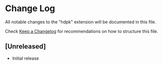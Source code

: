 # Change Log
All notable changes to the "hdpk" extension will be documented in this file.

Check [Keep a Changelog](http://keepachangelog.com/) for recommendations on how to structure this file.

## [Unreleased]
- Initial release
